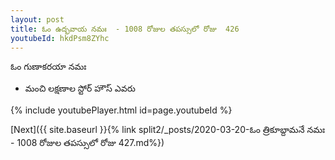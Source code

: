 ```yaml
---
layout: post
title: ఓం ఉద్భవాయ నమః  - 1008 రోజుల తపస్సులో రోజు  426
youtubeId: hkdPsm8ZYhc
---
```

 
 
 ఓం గుణాకరయా నమః  
 
 -  మంచి లక్షణాల స్టోర్ హౌస్ ఎవరు 
 
  
 
  
 
 
 
 
 
 


{% include youtubePlayer.html id=page.youtubeId %}
 
[Next]({{ site.baseurl }}{% link  split2/_posts/2020-03-20-ఓం త్రికూబ్దామనే నమః  - 1008 రోజుల తపస్సులో రోజు  427.md%})
 
